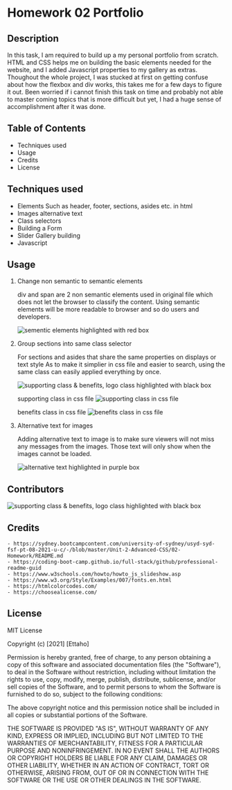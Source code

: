# Homework 02 Portfolio

## Description

In this task, I am required to build up a my personal portfolio from scratch.
HTML and CSS helps me on building the basic elements needed for the website, and I added Javascript properties to my gallery as extras.
Thoughout the whole project, I was stucked at first on getting confuse about how the flexbox and div works,
this takes me for a few days to figure it out.
Been worried if i cannot finish this task on time and probably not able to master coming topics that is more difficult but yet,
I had a huge sense of accomplishment after it was done.

## Table of Contents

   - Techniques used
   - Usage
   - Credits
   - License

## Techniques used

   - Elements Such as header, footer, sections, asides etc. in html
   - Images alternative text
   - Class selectors
   - Building a Form
   - Slider Gallery building
   - Javascript

## Usage

1. Change non semantic to semantic elements

    div and span are 2 non semantic elements used in original file which does not let the browser to classify the content.
   Using semantic elements will be more readable to browser and so do users and developers.
   
   ![sementic elements highlighted with red box](./RMimages/semantic-elements.png)

2. Group sections into same class selector

   For sections and asides that share the same properties on displays or text style
   As to make it simplier in css file and easier to search, using the same class can easily applied everything by once.

     ![supporting class & benefits, logo class highlighted with black box](./RMimages/grouped-class.png)

     supporting class in css file
     ![supporting class in css file](./RMimages/supporting-class.png)

     benefits class in css file
     ![benefits class in css file](./RMimages/benefits-class.png)

3. Alternative text for images

    Adding alternative text to image is to make sure viewers will not miss any messages from the images.
    Those text will only show when the images cannot be loaded.
    
     ![alternative text highlighted in purple box](./RMimages/image-alt-text.png)

## Contributors

![supporting class & benefits, logo class highlighted with black box](./RMimages/contributors.png)

## Credits
    - https://sydney.bootcampcontent.com/university-of-sydney/usyd-syd-fsf-pt-08-2021-u-c/-/blob/master/Unit-2-Advanced-CSS/02-Homework/README.md
    - https://coding-boot-camp.github.io/full-stack/github/professional-readme-guid
    - https://www.w3schools.com/howto/howto_js_slideshow.asp
    - https://www.w3.org/Style/Examples/007/fonts.en.html
    - https://htmlcolorcodes.com/
    - https://choosealicense.com/
    
## License
MIT License

Copyright (c) [2021] [Ettaho]

Permission is hereby granted, free of charge, to any person obtaining a copy
of this software and associated documentation files (the "Software"), to deal
in the Software without restriction, including without limitation the rights
to use, copy, modify, merge, publish, distribute, sublicense, and/or sell
copies of the Software, and to permit persons to whom the Software is
furnished to do so, subject to the following conditions:

The above copyright notice and this permission notice shall be included in all
copies or substantial portions of the Software.

THE SOFTWARE IS PROVIDED "AS IS", WITHOUT WARRANTY OF ANY KIND, EXPRESS OR
IMPLIED, INCLUDING BUT NOT LIMITED TO THE WARRANTIES OF MERCHANTABILITY,
FITNESS FOR A PARTICULAR PURPOSE AND NONINFRINGEMENT. IN NO EVENT SHALL THE
AUTHORS OR COPYRIGHT HOLDERS BE LIABLE FOR ANY CLAIM, DAMAGES OR OTHER
LIABILITY, WHETHER IN AN ACTION OF CONTRACT, TORT OR OTHERWISE, ARISING FROM,
OUT OF OR IN CONNECTION WITH THE SOFTWARE OR THE USE OR OTHER DEALINGS IN THE
SOFTWARE.
